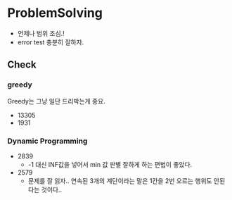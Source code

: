 # ProblemSolving

- 언제나 범위 조심.!
- error test 충분히 잘하자.

## Check

### greedy
Greedy는 그냥 일단 드리박는게 중요.

- 13305
- 1931

### Dynamic Programming
 - 2839
   - -1 대신 INF값을 넣어서 min 값 판별 잘하게 하는 편법이 좋았다.
 - 2579
   - 문제를 잘 읽자.. 연속된 3개의 계단이라는 말은 1칸을 2번 오르는 행위도 안된다는 것이다..
